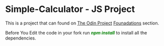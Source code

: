 # Simple-Calculator - JS Project

This is a project that can found on [The Odin Project](https://www.theodinproject.com) [Founadations](https://www.theodinproject.com/paths/foundations/courses/foundations) section.

Before You Edit the code in your fork run <span style="color: green"> ***npm install***</span> to install all the dependencies.
